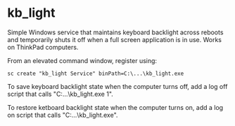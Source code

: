 # kb_light
Simple Windows service that maintains keyboard backlight across reboots and temporarily shuts it off when a full screen application is in use. Works on ThinkPad computers.

From an elevated command window, register using:

```
sc create "kb_light Service" binPath=C:\...\kb_light.exe
```

To save keyboard backlight state when the computer turns off, add a log off script that calls "C:\...\kb_light.exe 1".

To restore ketboard backlight state when the computer turns on, add a log on script that calls "C:\...\kb_light.exe".
